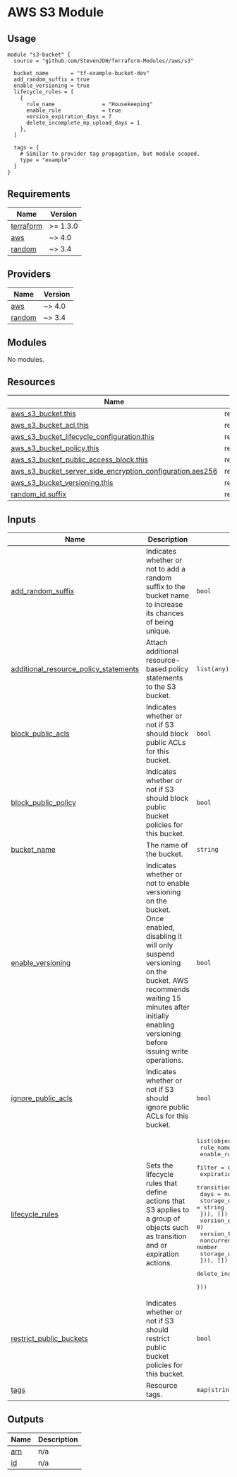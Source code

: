 # AWS S3 Module

## Usage

```hcl
module "s3-bucket" {
  source = "github.com/StevenJDH/Terraform-Modules//aws/s3"

  bucket_name       = "tf-example-bucket-dev"
  add_random_suffix = true
  enable_versioning = true
  lifecycle_rules = [
    {
      rule_name               = "Housekeeping"
      enable_rule             = true
      version_expiration_days = 7
      delete_incomplete_mp_upload_days = 1
    },
  ]

  tags = {
    # Similar to provider tag propagation, but module scoped.
    type = "example"
  }
}
```

<!-- BEGIN_TF_DOCS -->
## Requirements

| Name | Version |
|------|---------|
| <a name="requirement_terraform"></a> [terraform](#requirement\_terraform) | >= 1.3.0 |
| <a name="requirement_aws"></a> [aws](#requirement\_aws) | ~> 4.0 |
| <a name="requirement_random"></a> [random](#requirement\_random) | ~> 3.4 |

## Providers

| Name | Version |
|------|---------|
| <a name="provider_aws"></a> [aws](#provider\_aws) | ~> 4.0 |
| <a name="provider_random"></a> [random](#provider\_random) | ~> 3.4 |

## Modules

No modules.

## Resources

| Name | Type |
|------|------|
| [aws_s3_bucket.this](https://registry.terraform.io/providers/hashicorp/aws/latest/docs/resources/s3_bucket) | resource |
| [aws_s3_bucket_acl.this](https://registry.terraform.io/providers/hashicorp/aws/latest/docs/resources/s3_bucket_acl) | resource |
| [aws_s3_bucket_lifecycle_configuration.this](https://registry.terraform.io/providers/hashicorp/aws/latest/docs/resources/s3_bucket_lifecycle_configuration) | resource |
| [aws_s3_bucket_policy.this](https://registry.terraform.io/providers/hashicorp/aws/latest/docs/resources/s3_bucket_policy) | resource |
| [aws_s3_bucket_public_access_block.this](https://registry.terraform.io/providers/hashicorp/aws/latest/docs/resources/s3_bucket_public_access_block) | resource |
| [aws_s3_bucket_server_side_encryption_configuration.aes256](https://registry.terraform.io/providers/hashicorp/aws/latest/docs/resources/s3_bucket_server_side_encryption_configuration) | resource |
| [aws_s3_bucket_versioning.this](https://registry.terraform.io/providers/hashicorp/aws/latest/docs/resources/s3_bucket_versioning) | resource |
| [random_id.suffix](https://registry.terraform.io/providers/hashicorp/random/latest/docs/resources/id) | resource |

## Inputs

| Name | Description | Type | Default | Required |
|------|-------------|------|---------|:--------:|
| <a name="input_add_random_suffix"></a> [add\_random\_suffix](#input\_add\_random\_suffix) | Indicates whether or not to add a random suffix to the bucket name to increase its chances of being unique. | `bool` | `false` | no |
| <a name="input_additional_resource_policy_statements"></a> [additional\_resource\_policy\_statements](#input\_additional\_resource\_policy\_statements) | Attach additional resource-based policy statements to the S3 bucket. | `list(any)` | `[]` | no |
| <a name="input_block_public_acls"></a> [block\_public\_acls](#input\_block\_public\_acls) | Indicates whether or not if S3 should block public ACLs for this bucket. | `bool` | `true` | no |
| <a name="input_block_public_policy"></a> [block\_public\_policy](#input\_block\_public\_policy) | Indicates whether or not if S3 should block public bucket policies for this bucket. | `bool` | `true` | no |
| <a name="input_bucket_name"></a> [bucket\_name](#input\_bucket\_name) | The name of the bucket. | `string` | n/a | yes |
| <a name="input_enable_versioning"></a> [enable\_versioning](#input\_enable\_versioning) | Indicates whether or not to enable versioning on the bucket. Once enabled, disabling it will only suspend versioning on the bucket. AWS recommends waiting 15 minutes after initially enabling versioning before issuing write operations. | `bool` | `true` | no |
| <a name="input_ignore_public_acls"></a> [ignore\_public\_acls](#input\_ignore\_public\_acls) | Indicates whether or not if S3 should ignore public ACLs for this bucket. | `bool` | `true` | no |
| <a name="input_lifecycle_rules"></a> [lifecycle\_rules](#input\_lifecycle\_rules) | Sets the lifecycle rules that define actions that S3 applies to a group of objects such as transition and or expiration actions. | <pre>list(object({<br>    rule_name               = string<br>    enable_rule             = bool<br>    filter                  = optional(string)<br>    expiration_days         = optional(number, 0)<br>    transition              = optional(list(object({<br>      days          = number<br>      storage_class = string<br>    })), [])<br>    version_expiration_days = optional(number, 0)<br>    version_transition      = optional(list(object({<br>      noncurrent_days = number<br>      storage_class   = string<br>    })), [])<br>    delete_incomplete_mp_upload_days = optional(number, 0)<br>  }))</pre> | <pre>[<br>  {<br>    "delete_incomplete_mp_upload_days": 1,<br>    "enable_rule": true,<br>    "expiration_days": 0,<br>    "filter": null,<br>    "rule_name": "Housekeeping",<br>    "transition": [],<br>    "version_expiration_days": 30,<br>    "version_transition": []<br>  }<br>]</pre> | no |
| <a name="input_restrict_public_buckets"></a> [restrict\_public\_buckets](#input\_restrict\_public\_buckets) | Indicates whether or not if S3 should restrict public bucket policies for this bucket. | `bool` | `true` | no |
| <a name="input_tags"></a> [tags](#input\_tags) | Resource tags. | `map(string)` | `null` | no |

## Outputs

| Name | Description |
|------|-------------|
| <a name="output_arn"></a> [arn](#output\_arn) | n/a |
| <a name="output_id"></a> [id](#output\_id) | n/a |
<!-- END_TF_DOCS -->
